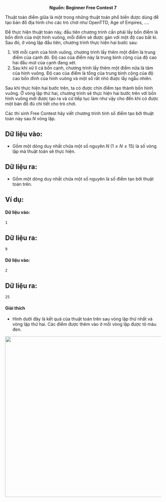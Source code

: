 **<center>Nguồn: Beginner Free Contest 7</center>**

Thuật toán điểm giữa là một trong những thuật toán phổ biến được dùng để tạo bản đồ địa hình cho các trò chơi như OpenTTD, Age of Empires, ....

Để thực hiện thuật toán này, đầu tiên chương trình cần phải lấy bốn điểm là bốn đỉnh của một hình vuông, mỗi điểm sẽ được gán với một độ cao bất kì. Sau đó, ở vòng lặp đầu tiên, chương trình thực hiện hai bước sau:
1. Với mỗi cạnh của hình vuông, chương trình lấy thêm một điểm là trung điểm của cạnh đó. Độ cao của điểm này là trung bình cộng của độ cao hai đầu mút của cạnh đang xét.
2. Sau khi xử lí cả bốn cạnh, chương trình lấy thêm một điểm nữa là tâm của hình vuông. Độ cao của điểm là tổng của trung bình cộng của độ cao bốn đỉnh của hình vuông và một số rất nhỏ được lấy ngẫu nhiên.

Sau khi thực hiện hai bước trên, ta có được chín điểm tạo thành bốn hình vuông. Ở vòng lặp thứ hai, chương trình sẽ thực hiện hai bước trên với bốn hình vuông mới được tạo ra và cứ tiếp tục làm như vậy cho đến khi có được một bản đồ đủ chi tiết cho trò chơi.

Các thí sinh Free Contest hãy viết chương trình tính số điểm tạo bởi thuật toán này sau $N$ vòng lặp.

## Dữ liệu vào:
- Gồm một dòng duy nhất chứa một số nguyên $N\ (1 ≤N ≤15)$ là số vòng lặp mà thuật toán sẽ thực hiện.

## Dữ liệu ra:
- Gồm một dòng duy nhất chứa một số nguyên là số điểm tạo bởi thuật toán trên.

## Ví dụ:
#### Dữ liệu vào:
```
1
```

## Dữ liệu ra:
```
9
```

#### Dữ liệu vào:
```
2
```

## Dữ liệu ra:
```
25
```

#### Giải thích
- Hình dưới đây là kết quả của thuật toán trên sau vòng lặp thứ nhất và vòng lặp thứ hai. Các điểm được thêm vào ở mỗi vòng lặp được tô màu đen.
<center><img src="/images/problems/631/SQUARE.png" width=520px></center>